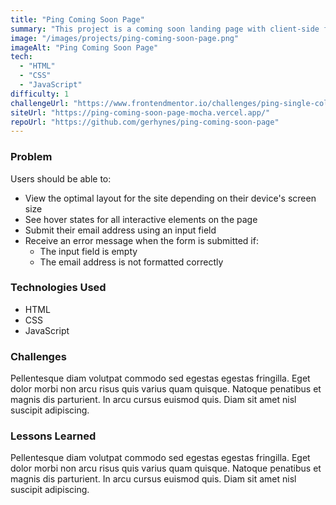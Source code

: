 ```yaml
---
title: "Ping Coming Soon Page"
summary: "This project is a coming soon landing page with client-side form validation."
image: "/images/projects/ping-coming-soon-page.png"
imageAlt: "Ping Coming Soon Page"
tech:
  - "HTML"
  - "CSS"
  - "JavaScript"
difficulty: 1
challengeUrl: "https://www.frontendmentor.io/challenges/ping-single-column-coming-soon-page-5cadd051fec04111f7b848da"
siteUrl: "https://ping-coming-soon-page-mocha.vercel.app/"
repoUrl: "https://github.com/gerhynes/ping-coming-soon-page"
---
```


### Problem

Users should be able to:

- View the optimal layout for the site depending on their device's screen size
- See hover states for all interactive elements on the page
- Submit their email address using an input field
- Receive an error message when the form is submitted if:
  - The input field is empty
  - The email address is not formatted correctly

### Technologies Used

- HTML
- CSS
- JavaScript

### Challenges

Pellentesque diam volutpat commodo sed egestas egestas fringilla. Eget dolor morbi non arcu risus quis varius quam quisque. Natoque penatibus et magnis dis parturient. In arcu cursus euismod quis. Diam sit amet nisl suscipit adipiscing.

### Lessons Learned

Pellentesque diam volutpat commodo sed egestas egestas fringilla. Eget dolor morbi non arcu risus quis varius quam quisque. Natoque penatibus et magnis dis parturient. In arcu cursus euismod quis. Diam sit amet nisl suscipit adipiscing.
